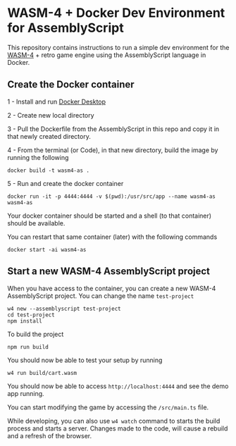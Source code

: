 # WASM-4 + Docker Dev Environment for AssemblyScript

This repository contains instructions to run a simple dev environment for the [WASM-4](https://wasm4.org/) + retro game engine using the AssemblyScript language in Docker.

## Create the Docker container

1 - Install and run [Docker Desktop](https://www.docker.com/products/docker-desktop/)

2 - Create new local directory

3 - Pull the Dockerfile from the AssemblyScript in this repo and copy it in that newly created directory.

4 - From the terminal (or Code), in that new directory, build the image by running the following

```
docker build -t wasm4-as .
```

5 - Run and create the docker container

```
docker run -it -p 4444:4444 -v $(pwd):/usr/src/app --name wasm4-as wasm4-as
```

Your docker container should be started and a shell (to that container) should be available.

You can restart that same container (later) with the following commands

```
docker start -ai wasm4-as
```

## Start a new WASM-4 AssemblyScript project

When you have access to the container, you can create a new WASM-4 AssemblyScript project. You can change the name `test-project`

```
w4 new --assemblyscript test-project
cd test-project
npm install
```

To build the project

```
npm run build
```

You should now be able to test your setup by running

```
w4 run build/cart.wasm
```

You should now be able to access `http://localhost:4444` and see the demo app running.

You can start modifying the game by accessing the `/src/main.ts` file.

While developing, you can also use `w4 watch` command to starts the build process and starts a server. Changes made to the code, will cause a rebuild and a refresh of the browser.
